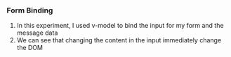 ### Form Binding
1. In this experiment, I used v-model to bind the input for my form and the message data
2. We can see that changing the content in the input immediately change the DOM